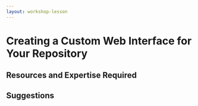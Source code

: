 ```yaml
---
layout: workshop-lesson
---
```


# Creating a Custom Web Interface for Your Repository

## Resources and Expertise Required

## Suggestions
